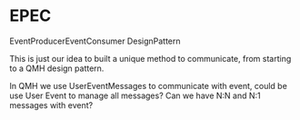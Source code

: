 # EPEC
EventProducerEventConsumer DesignPattern

This is just our idea to built a unique method to communicate, from starting to a QMH design pattern.

In QMH we use UserEventMessages to communicate with event, could be use User Event to manage all messages? Can we have N:N and N:1 messages with event?

